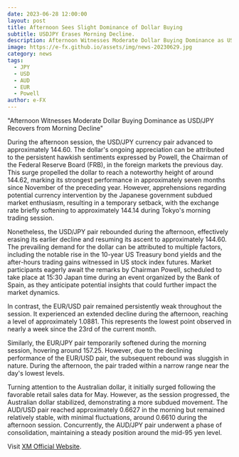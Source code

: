 ```yaml
---
date: 2023-06-28 12:00:00
layout: post
title: Afternoon Sees Slight Dominance of Dollar Buying
subtitle: USDJPY Erases Morning Decline.
description: Afternoon Witnesses Moderate Dollar Buying Dominance as USD/JPY Recovers from Morning Decline.
image: https://e-fx.github.io/assets/img/news-20230629.jpg
category: news
tags:
  - JPY
  - USD
  - AUD
  - EUR
  - Powell
author: e-FX
---
```


"Afternoon Witnesses Moderate Dollar Buying Dominance as USD/JPY Recovers from Morning Decline"

During the afternoon session, the USD/JPY currency pair advanced to approximately 144.60. The dollar's ongoing appreciation can be attributed to the persistent hawkish sentiments expressed by Powell, the Chairman of the Federal Reserve Board (FRB), in the foreign markets the previous day. This surge propelled the dollar to reach a noteworthy height of around 144.62, marking its strongest performance in approximately seven months since November of the preceding year. However, apprehensions regarding potential currency intervention by the Japanese government subdued market enthusiasm, resulting in a temporary setback, with the exchange rate briefly softening to approximately 144.14 during Tokyo's morning trading session.

Nonetheless, the USD/JPY pair rebounded during the afternoon, effectively erasing its earlier decline and resuming its ascent to approximately 144.60. The prevailing demand for the dollar can be attributed to multiple factors, including the notable rise in the 10-year US Treasury bond yields and the after-hours trading gains witnessed in US stock index futures. Market participants eagerly await the remarks by Chairman Powell, scheduled to take place at 15:30 Japan time during an event organized by the Bank of Spain, as they anticipate potential insights that could further impact the market dynamics.

In contrast, the EUR/USD pair remained persistently weak throughout the session. It experienced an extended decline during the afternoon, reaching a level of approximately 1.0881. This represents the lowest point observed in nearly a week since the 23rd of the current month.

Similarly, the EUR/JPY pair temporarily softened during the morning session, hovering around 157.25. However, due to the declining performance of the EUR/USD pair, the subsequent rebound was sluggish in nature. During the afternoon, the pair traded within a narrow range near the day's lowest levels.

Turning attention to the Australian dollar, it initially surged following the favorable retail sales data for May. However, as the session progressed, the Australian dollar stabilized, demonstrating a more subdued movement. The AUD/USD pair reached approximately 0.6627 in the morning but remained relatively stable, with minimal fluctuations, around 0.6610 during the afternoon session. Concurrently, the AUD/JPY pair underwent a phase of consolidation, maintaining a steady position around the mid-95 yen level.


Visit [XM Official Website](https://clicks.pipaffiliates.com/c?c=550036&l=en&p=0).